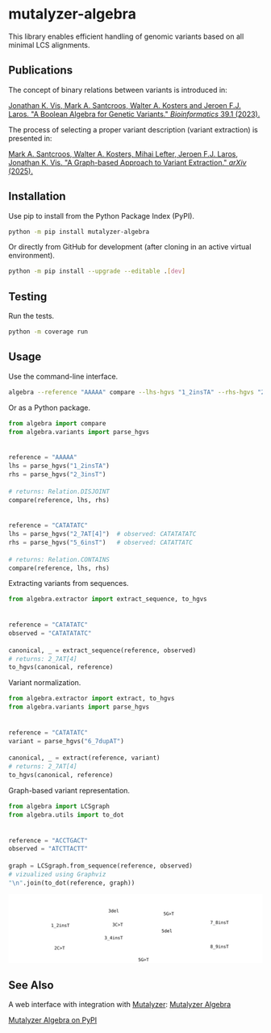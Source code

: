 mutalyzer-algebra
=================

This library enables efficient handling of genomic variants based on all minimal LCS alignments.

Publications
------------
The concept of binary relations between variants is introduced in:

[Jonathan K. Vis, Mark A. Santcroos, Walter A. Kosters and Jeroen F.J. Laros.
"A Boolean Algebra for Genetic Variants." *Bioinformatics* 39.1 (2023).](https://doi.org/10.1093/bioinformatics/btad001)

The process of selecting a proper variant description (variant extraction) is presented in:

[Mark A. Santcroos, Walter A. Kosters, Mihai Lefter, Jeroen F.J. Laros, Jonathan K. Vis.
"A Graph-based Approach to Variant Extraction." *arXiv* (2025).](https://arxiv.org/abs/2503.18472)

Installation
------------

Use pip to install from the Python Package Index (PyPI).

```bash
python -m pip install mutalyzer-algebra
```

Or directly from GitHub for development (after cloning in an active
virtual environment).

```bash
python -m pip install --upgrade --editable .[dev]
```

Testing
-------

Run the tests.

```bash
python -m coverage run
```

Usage
-----

Use the command-line interface.

```bash
algebra --reference "AAAAA" compare --lhs-hgvs "1_2insTA" --rhs-hgvs "2_3insT"
```

Or as a Python package.

```python
from algebra import compare
from algebra.variants import parse_hgvs


reference = "AAAAA"
lhs = parse_hgvs("1_2insTA")
rhs = parse_hgvs("2_3insT")

# returns: Relation.DISJOINT
compare(reference, lhs, rhs)


reference = "CATATATC"
lhs = parse_hgvs("2_7AT[4]")  # observed: CATATATATC
rhs = parse_hgvs("5_6insT")   # observed: CATATTATC

# returns: Relation.CONTAINS
compare(reference, lhs, rhs)
```

Extracting variants from sequences.

```python
from algebra.extractor import extract_sequence, to_hgvs


reference = "CATATATC"
observed = "CATATATATC"

canonical, _ = extract_sequence(reference, observed)
# returns: 2_7AT[4]
to_hgvs(canonical, reference)
```

Variant normalization.

```python
from algebra.extractor import extract, to_hgvs
from algebra.variants import parse_hgvs


reference = "CATATATC"
variant = parse_hgvs("6_7dupAT")

canonical, _ = extract(reference, variant)
# returns: 2_7AT[4]
to_hgvs(canonical, reference)
```

Graph-based variant representation.

```python
from algebra import LCSgraph
from algebra.utils import to_dot


reference = "ACCTGACT"
observed = "ATCTTACTT"

graph = LCSgraph.from_sequence(reference, observed)
# vizualized using Graphviz
"\n".join(to_dot(reference, graph))
```
![Example LCS-graph](https://github.com/mutalyzer/algebra/blob/master/docs/example.svg?raw=true)

See Also
--------

A web interface with integration with [Mutalyzer](https://github.com/mutalyzer): [Mutalyzer Algebra](https://mutalyzer.nl/algebra)

[Mutalyzer Algebra on PyPI](https://pypi.org/project/mutalyzer-algebra/)
